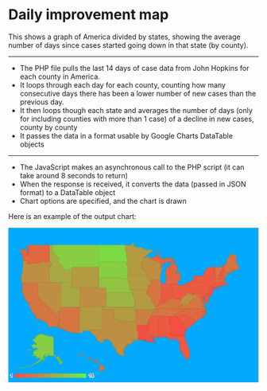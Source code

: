  # Daily improvement map
This shows a graph of America divided by states, showing the average number of days since cases started going down in that state (by county).
<hr>

- The PHP file pulls the last 14 days of case data from John Hopkins for each county in America.
- It loops through each day for each county, counting how many consecutive days there has been a lower number of new cases than the previous day.
- It then loops though each state and averages the number of days (only for including counties with more than 1 case) of a decline in new cases, county by county
- It passes the data in a format usable by Google Charts DataTable objects

<hr>

- The JavaScript makes an asynchronous call to the PHP script (it can take around 8 seconds to return)
- When the response is received, it converts the data (passed in JSON format) to a DataTable object
- Chart options are specified, and the chart is drawn

Here is an example of the output chart:

![Geo Chart of America showing decline in COVID cases](coronavirus/daily-improvement-map/example-screenshot.png)
